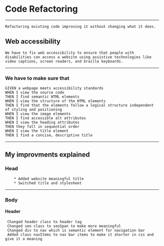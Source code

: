 # Code Refactoring

---

    Refactoring existing code improving it without changing what it does.

## Web accessibility

    We have to fix web accessibility to ensure that people with disabilities can access a website using assistive technologies like video captions, screen readers, and braille keyboards.

---

### We have to make sure that

    GIVEN a webpage meets accessibility standards
    WHEN I view the source code
    THEN I find semantic HTML elements
    WHEN I view the structure of the HTML elements
    THEN I find that the elements follow a logical structure independent of styling and positioning
    WHEN I view the image elements
    THEN I find accessible alt attributes
    WHEN I view the heading attributes
    THEN they fall in sequential order
    WHEN I view the title element
    THEN I find a concise, descriptive title

---

## My improvments explained

### Head

        * Added website meaningful title
        * Switched title and stylesheet

---

### Body

#### Header

     Changed header class to header tag
     Changed seo class to seoSpan to make more meaningful
     Changed div to nav which is semantic element for navigation bar
     Added class navItems to nav bar items to make it shorter in css and give it a meaning

